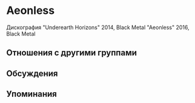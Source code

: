 # Aeonless

Дискография
"Underearth Horizons" 2014, Black Metal
"Aeonless" 2016, Black Metal

## Отношения с другими группами


## Обсуждения


## Упоминания


